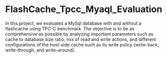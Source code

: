 # FlashCache_Tpcc_Myaql_Evaluation
In this project, we evaluates a MySql database with and without a flashcache using TPC-C benchmark.  The objective is to be as comprehensive as possible by analyzing important parameters such as cache to database size ratio, mix of read and write actions, and different configurations of the host-side cache such as its write policy (write-back, write-through, and write-around).
